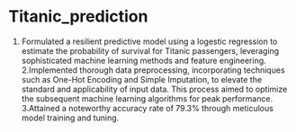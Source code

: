 # Titanic_prediction
1. Formulated a resilient predictive model using a logestic regression to estimate the probability of survival for Titanic passengers, leveraging sophisticated machine learning methods and feature engineering.
2.Implemented thorough data preprocessing, incorporating techniques such as One-Hot Encoding and Simple Imputation, to elevate the standard and applicability of input data. This process aimed to optimize the subsequent machine learning algorithms for peak performance.
3.Attained a noteworthy accuracy rate of 79.3% through meticulous model training and tuning.
